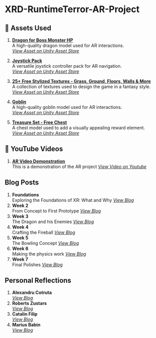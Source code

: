 # XRD-RuntimeTerror-AR-Project

## **🔗 Assets Used**

1. **[Dragon for Boss Monster HP](#)**  
   A high-quality dragon model used for AR interactions.  
   *[View Asset on Unity Asset Store](https://assetstore.unity.com/packages/3d/characters/creatures/dragon-for-boss-monster-hp-79398?srsltid=AfmBOopdlKCQSNtP4yrpFy6N__LtanXsAsRPVF3KddzgMoha7-HVccW2)*

2. **[Joystick Pack](#)**  
   A versatile joystick controller pack for AR navigation.  
   *[View Asset on Unity Asset Store](https://assetstore.unity.com/packages/tools/input-management/joystick-pack-107631)*

3. **[25+ Free Stylized Textures - Grass, Ground, Floors, Walls & More](#)**  
   A collection of textures used to design the game in a fantasy style.  
   *[View Asset on Unity Asset Store](https://assetstore.unity.com/packages/2d/textures-materials/25-free-stylized-textures-grass-ground-floors-walls-more-241895)*

4. **[Goblin](#)**  
   A high-quality goblin model used for AR interactions.  
   *[View Asset on Unity Asset Store](https://assetstore.unity.com/packages/3d/characters/humanoids/fantasy/goblin-12131)*

5. **[Treasure Set - Free Chest](#)**  
   A chest model used to add a visually appealing reward element.  
   *[View Asset on Unity Asset Store](https://assetstore.unity.com/packages/3d/props/interior/treasure-set-free-chest-72345)*
   
## **🎥 YouTube Videos**
1. **[AR Video Demonstration](#)**  
   This is a demonstration of the AR project
   *[View Video on Youtube](https://www.youtube.com/shorts/FGHSviNCbIQ)*

## Blog Posts
1. **Foundations**  
    Exploring the Foundations of XR: What and Why
   *[View Blog](https://xrd-group-6.blogspot.com/2024/09/exploring-foundations-of-xr-what-and-why.html)*
2. **Week 2**  
    From Concept to First Prototype 
   *[View Blog](https://xrd-group-6.blogspot.com/2024/11/ar-game-from-concept-to-first-prototype.html)*
3. **Week 3**  
    The Dragon and his Enemies
   *[View Blog](https://xrd-group-6.blogspot.com/2024/11/the-dragon-and-his-enemies-week-3.html)*
4. **Week 4**  
    Crafting the Fireball
   *[View Blog](https://xrd-group-6.blogspot.com/2024/10/building-foundation-week-3.html)*
5. **Week 5**  
    The Bowling Concept 
   *[View Blog](https://xrd-group-6.blogspot.com/2024/11/the-bowling-concept-week-5.html)*
6. **Week 6**  
    Making the physics work 
   *[View Blog](https://xrd-group-6.blogspot.com/2024/11/making-physics-work.html)*
7. **Week 7**  
    Final Polishes 
   *[View Blog](https://xrd-group-6.blogspot.com/2024/11/final-polishes-week-7.html)*

## Personal Reflections
1. **Alexandru Cotruta**  
   *[View Blog](https://github.com/kotruta123/XRD-RuntimeTerror-AR-Project/blob/main/PersonalReflections/AlexandruPersonalReflection.md)*
2. **Roberts Zustars**  
   *[View Blog](https://github.com/kotruta123/XRD-RuntimeTerror-AR-Project/blob/main/PersonalReflections/RobertsPersonalReflection.md)*
3. **Catalin Filip**  
   *[View Blog](https://github.com/kotruta123/XRD-RuntimeTerror-AR-Project/blob/main/PersonalReflections/CatalinPersonalReflection.md)*
4. **Marius Babin**  
   *[View Blog](https://github.com/kotruta123/XRD-RuntimeTerror-AR-Project/blob/main/PersonalReflections/MariusPersonalReflection.md)*
